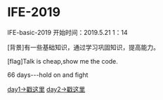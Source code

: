 # IFE-2019
IFE-basic-2019
开始时间：2019.5.21   1：14

[背景]有一些基础知识，通过学习巩固知识，提高能力。

[flag]Talk is cheap,show me the code.  

66 days---hold on and fight

[day1->戳这里](https://nature68c.github.io/IFE-2019//day1/day1.html)
[day2->戳这里](https://nature68c.github.io/IFE-2019/day2/day2-resume.html)
